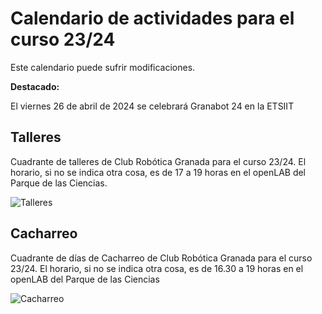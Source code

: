 # Calendario de actividades para el curso 23/24
Este calendario puede sufrir modificaciones.

**Destacado:**

El viernes 26 de abril de 2024 se celebrará Granabot 24 en la ETSIIT

## **Talleres**
Cuadrante de talleres de Club Robótica Granada para el curso 23/24. El horario, si no se indica otra cosa, es de 17 a 19 horas en el openLAB del Parque de las Ciencias.

<image src="/img/calendario/cuad_talleres.png" alt="Talleres">

## **Cacharreo**
Cuadrante de días de Cacharreo de Club Robótica Granada para el curso 23/24. El horario, si no se indica otra cosa, es de 16.30 a 19 horas en el openLAB del Parque de las Ciencias

<image src="/img/calendario/cuad_cach.png" alt="Cacharreo">

